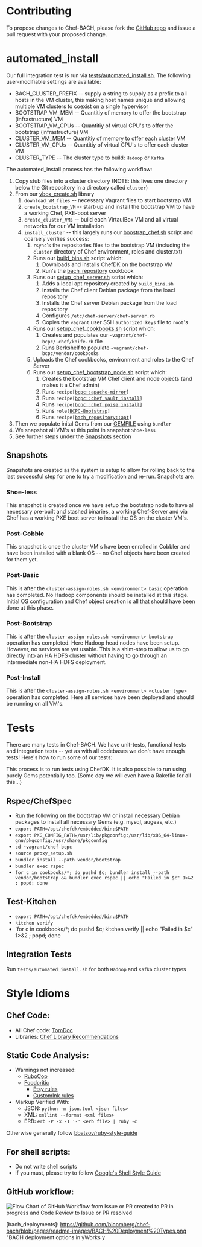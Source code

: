 # Contributing

To propose changes to Chef-BACH, please fork the [GitHub repo](https://github.com/bloomberg/chef-bach)
and issue a pull request with your proposed change.

# automated_install

Our full integration test is run via [tests/automated_install.sh](./tests/automated_install.sh). The following user-modifiable settings are available:
* BACH_CLUSTER_PREFIX -- supply a string to supply as a prefix to all hosts in the VM cluster, this making host names unique and allowing multiple VM clusters to coexist on a single hypervisor
* BOOTSTRAP_VM_MEM -- Quantitiy of memory to offer the bootstrap (infrastructure) VM
* BOOTSTRAP_VM_CPUs -- Quantitiy of virtual CPU's to offer the bootstrap (infrastructure) VM
* CLUSTER_VM_MEM -- Quantitiy of memory to offer each cluster VM
* CLUSTER_VM_CPUs -- Quantitiy of virtual CPU's to offer each cluster VM
* CLUSTER_TYPE -- The cluster type to build: `Hadoop` or `Kafka`

The automated_install process has the following workflow:
1. Copy stub files into a cluster directory (NOTE: this lives one directory below the Git repository in a directory called `cluster`)
2. From our [vbox_create.sh](./vbox_create.sh) library
    1. `download_VM_files` -- necessary Vagrant files to start bootstrap VM
    2. `create_bootstrap_VM` -- start-up and install the bootstrap VM to have a working Chef, PXE-boot server
    3. `create_cluster_VMs` -- build each VirtaulBox VM and all virtual networks for our VM installation
    4. `install_cluster` -- this largely runs our [boostrap_chef.sh](./bootstrap_chef.sh) script and coarsely verifies success:
        1. `rsync`'s the repositories files to the bootstrap VM (including the `cluster` directory of Chef environment, roles and cluster.txt)
        2. Runs our [build_bins.sh](./build_bins.sh) script which:
            1. Downloads and installs ChefDK on the bootstrap VM
            2. Run's the [bach_repository](./cookbooks/bach_repository/README.md) cookbook
        3. Runs our [setup_chef_server.sh](./setup_chef_server.sh) script which:
            1. Adds a local apt repository created by `build_bins.sh`
            2. Installs the Chef client Debian package from the loacl repository
            3. Installs the Chef server Debian package from the loacl repository
            4. Configures `/etc/chef-server/chef-server.rb`
            5. Copies the `vagrant` user SSH `authorized_keys` file to `root`'s
        4. Runs our [setup_chef_cookbooks.sh](./setup_chef_cookbooks.sh) script which:
            1. Creates and populates our `~vagrant/chef-bcpc/.chef/knife.rb` file
            2. Runs Berkshelf to populate `~vagrant/chef-bcpc/vendor/cookbooks`
        5. Uploads the Chef cookbooks, environment and roles to the Chef Server
        6. Runs our [setup_chef_bootstrap_node.sh](./setup_chef_bootstrap_node.sh) script which:
            1. Creates the bootstrap VM Chef client and node objects (and makes it a Chef admin)
            2. Runs `recipe[`[`bcpc::apache-mirror`](./cookbooks/bcpc/recipes/apache-mirror.rb)`]`
            3. Runs `recipe[`[`bcpc::chef_vault_install`](./cookbooks/bcpc/recipes/chef_vault_install.rb)`]`
            4. Runs `recipe[`[`bcpc::chef_poise_install`](./cookbooks/bcpc/recipes/chef_poise_install.rb)`]`
            5. Runs `role[`[`BCPC-Bootstrap`](./stub-environment/roles/BCPC-Bootstrap.json)`]`
            6. Runs `recipe[`[`bach_repository::apt`](./cookbooks/bach-repository/recipes/apt.rb)`]`
3. Then we populate inital Gems from our [GEMFILE](./GEMFILE) using `bundler`
4. We snapshot all VM's at this point in snapshot `Shoe-less`
5. See further steps under the [Snapshots](#Snapshots) section

## Snapshots
Snapshots are created as the system is setup to allow for rolling back to the last successful step for one to try a modification and re-run. Snapshots are:
### Shoe-less
This snapshot is created once we have setup the bootstrap node to have all necessary pre-built and stashed binaries, a working Chef-Server and via Chef has a working PXE boot server to install the OS on the cluster VM's.
### Post-Cobble
This snapshot is once the cluster VM's have been enrolled in Cobbler and have been installed with a blank OS -- no Chef objects have been created for them yet.
### Post-Basic
This is after the `cluster-assign-roles.sh <environment> basic` operation has completed. No Hadoop components should be installed at this stage. Initial OS configuration and Chef object creation is all that should have been done at this phase.
### Post-Bootstrap
This is after the `cluster-assign-roles.sh <environment> bootstrap` operation has completed. Here Hadoop head nodes have been setup. However, no services are yet usable. This is a shim-step to allow us to go directly into an HA HDFS cluster without having to go through an intermediate non-HA HDFS deployment.
### Post-Install
This is after the `cluster-assign-roles.sh <environment> <cluster type>` operation has completed. Here all services have been deployed and should be running on all VM's.

# Tests
There are many tests in Chef-BACH. We have unit-tests, functional tests and integration tests -- yet as with all codebases we don't have enough tests! Here's how to run some of our tests:

This process is to run tests using ChefDK. It is also possible to run using purely Gems potentially too. (Some day we will even have a Rakefile for all this...)

## Rspec/ChefSpec
* Run the following on the bootstrap VM or install necessary Debian packages to install all necessary Gems (e.g. mysql, augeas, etc.)
* `export PATH=/opt/chefdk/embedded/bin:$PATH`
* `export PKG_CONFIG_PATH=/usr/lib/pkgconfig:/usr/lib/x86_64-linux-gnu/pkgconfig:/usr/share/pkgconfig`
* `cd ~vagrant/chef-bcpc`
* `source proxy_setup.sh`
* `bundler install --path vendor/bootstrap`
* `bundler exec rspec`
* `for c in cookbooks/*; do pushd $c; bundler install --path vendor/bootstrap && bundler exec rspec || echo "Failed in $c" 1>&2 ; popd; done`

## Test-Kitchen
* `export PATH=/opt/chefdk/embedded/bin:$PATH`
* `kitchen verify`
* `for c in cookbooks/*; do pushd $c; kitchen verify || echo "Failed in $c" 1>&2 ; popd; done

## Integration Tests
Run `tests/automated_install.sh` for both `Hadoop` and `Kafka` cluster types

# Style Idioms

## Chef Code:
* All Chef code: [TomDoc](http://tomdoc.org/)
* Libraries: [Chef Library Recommendations](https://www.chef.io/blog/2014/03/12/writing-libraries-in-chef-cookbooks/)

## Static Code Analysis:
* Warnings not increased:
  * [RuboCop](http://batsov.com/rubocop/)
  * [Foodcritic](http://acrmp.github.io/foodcritic/)
    * [Etsy rules](https://github.com/etsy/foodcritic-rules)
    * [CustomInk rules](https://github.com/customink-webops/foodcritic-rules)
* Markup Verified With:
  * JSON: `python -m json.tool <json files>`
  * XML: `xmllint --format <xml files>`
  * ERB: `erb -P -x -T '-' <erb file> | ruby -c`

Otherwise generally follow [bbatsov/ruby-style-guide](https://github.com/bbatsov/ruby-style-guide)

## For shell scripts:
* Do not write shell scripts
* If you must, please try to follow [Google's Shell Style Guide](https://google.github.io/styleguide/shell.xml)

## GitHub workflow:
![Flow Chart of GitHub Workflow from Issue or PR created to PR in progress and Code Review to Issue or PR resolved][gh_workflow]

[gh_workflow]: https://github.com/bloomberg/chef-bach/blob/pages/readme-images/GitHub%20Workflow.png "GitHub process captured in yWorks yEd flow-chart"
[bach_deployments]: https://github.com/bloomberg/chef-bach/blob/pages/readme-images/BACH%20Deployment%20Types.png "BACH deployment options in yWorks y
